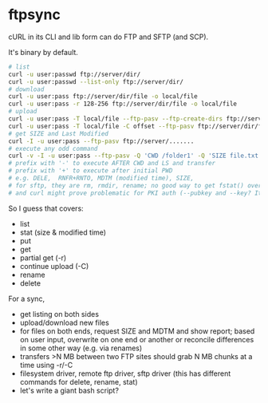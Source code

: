 ftpsync
=======

cURL in its CLI and lib form can do FTP and SFTP (and SCP).

It's binary by default.

```sh
# list
curl -u user:passwd ftp://server/dir/
curl -u user:passwd --list-only ftp://server/dir/
# download
curl -u user:pass ftp://server/dir/file -o local/file
curl -u user:pass -r 128-256 ftp://server/dir/file -o local/file
# upload
curl -u user:pass -T local/file --ftp-pasv --ftp-create-dirs ftp://server/dir/file
curl -u user:pass -T local/file -C offset --ftp-pasv ftp://server/dir/file
# get SIZE and Last Modified
curl -I -u user:pass --ftp-pasv ftp://server/.......
# execute any odd command
curl -v -I -u user:pass --ftp-pasv -Q 'CWD /folder1' -Q 'SIZE file.txt' --ftp-create-dirs ftp://server/
# prefix with '-' to execute AFTER CWD and LS and transfer
# prefix with '+' to execute after initial PWD
# e.g. DELE,  RNFR+RNTO, MDTM (modified time), SIZE, 
# for sftp, they are rm, rmdir, rename; no good way to get fstat() over sftp o_O; maybe for size I can do a quick ssh du -b path; and for rename/delete
# and curl might prove problematic for PKI auth (--pubkey and --key? It says curl should pick up id_rsa by itself, but pfff)
```

So I guess that covers:
- list
- stat (size & modified time)
- put
- get
- partial get (-r)
- continue upload (-C)
- rename
- delete

For a sync,
- get listing on both sides
- upload/download new files
- for files on both ends, request SIZE and MDTM and show report; based on user input, overwrite on one end or another or reconcile differences in some other way (e.g. via renames)
- transfers >N MB between two FTP sites should grab N MB chunks at a time using -r/-C
- filesystem driver, remote ftp driver, sftp driver (this has different commands for delete, rename, stat)
- let's write a giant bash script?
